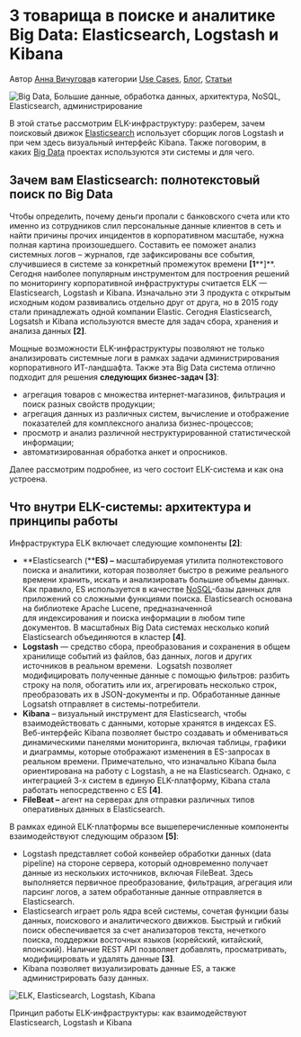 # 3 товарища в поиске и аналитике Big Data: Elasticsearch, Logstash и Kibana

Автор [Анна Вичугова](https://bigdataschool.ru/author/annavichugova)в категории [Use Cases](https://bigdataschool.ru/blog/news/use-cases), [Блог](https://bigdataschool.ru/blog), [Статьи](https://bigdataschool.ru/blog/news)

![Big Data, Большие данные, обработка данных, архитектура, NoSQL, Elasticsearch, администрирование](https://bigdataschool.ru/wp-content/uploads/2020/06/ELK_0.png)

В этой статье рассмотрим ELK-инфраструктуру: разберем, зачем поисковый движок [Elasticsearch](https://bigdataschool.ru/wiki/elasticsearch) использует сборщик логов Logstash и при чем здесь визуальный интерфейс Kibana. Также поговорим, в каких [Big Data](https://bigdataschool.ru/wiki/big-data) проектах используются эти системы и для чего.

## **Зачем вам** **Elasticsearch: полнотекстовый поиск по** **Big** **Data**

Чтобы определить, почему деньги пропали с банковского счета или кто именно из сотрудников слил персональные данные клиентов в сеть и найти причины прочих инцидентов в корпоративном масштабе, нужна полная картина произошедшего. Составить ее поможет анализ системных логов – журналов, где зафиксированы все события, случившиеся в системе за конкретный промежуток времени **[1****]**. Сегодня наиболее популярным инструментом для построения решений по мониторингу корпоративной инфраструктуры считается ELK — Elasticsearch, Logstash и Kibana. Изначально эти 3 продукта с открытым исходным кодом развивались отдельно друг от друга, но в 2015 году стали принадлежать одной компании Elastic. Сегодня Elasticsearch, Logsatsh и Kibana используются вместе для задач сбора, хранения и анализа данных **[2]**.

Мощные возможности ELK-инфраструктуры позволяют не только анализировать системные логи в рамках задачи администрирования корпоративного ИТ-ландшафта. Также эта Big Data система отлично подходит для решения **следующих бизнес-задач [3]**:

- агрегация товаров с множества интернет-магазинов, фильтрация и поиск разных свойств продукции;
- агрегация данных из различных систем, вычисление и отображение показателей для комплексного анализа бизнес-процессов;
- просмотр и анализ различной неструктурированной статистической информации;
- автоматизированная обработка анкет и опросников.

Далее рассмотрим подробнее, из чего состоит ELK-система и как она устроена.

## **Что внутри** **ELK-системы: архитектура и принципы работы**

Инфраструктура ELK включает следующие компоненты **[2]**:

- **Elasticsearch (****ES) –** масштабируемая утилита полнотекстового поиска и аналитики, которая позволяет быстро в режиме реального времени хранить, искать и анализировать большие объемы данных. Как правило, ES используется в качестве [NoSQL](https://bigdataschool.ru/wiki/nosql)-базы данных для приложений со сложными функциями поиска. Elasticsearch основана на библиотеке Apache Lucene, предназначенной для индексирования и поиска информации в любом типе документов. В масштабных Big Data системах несколько копий Elasticsearch объединяются в кластер **[4]**.
- **Logstash** — средство сбора, преобразования и сохранения в общем хранилище событий из файлов, баз данных, логов и других источников в реальном времени.  Logsatsh позволяет модифицировать полученные данные с помощью фильтров: разбить строку на поля, обогатить или их, агрегировать несколько строк, преобразовать их в JSON-документы и пр. Обработанные данные Logsatsh отправляет в системы-потребители. 
- **Kibana** – визуальный инструмент для Elasticsearch, чтобы взаимодействовать с данными, которые хранятся в индексах ES. Веб-интерфейс Kibana позволяет быстро создавать и обмениваться динамическими панелями мониторинга, включая таблицы, графики и диаграммы, которые отображают изменения в ES-запросах в реальном времени. Примечательно, что изначально Kibana была ориентирована на работу с Logstash, а не на Elasticsearch. Однако, с интеграцией 3-х систем в единую ELK-платформу, Kibana стала работать непосредственно с ES **[4]**.
- **FileBeat –** агент на серверах для отправки различных типов оперативных данных в Elasticsearch.

В рамках единой ELK-платформы все вышеперечисленные компоненты взаимодействуют следующим образом **[5]**:

- Logstash представляет собой конвейер обработки данных (data pipeline) на стороне сервера, который одновременно получает данные из нескольких источников, включая FileBeat. Здесь выполняется первичное преобразование, фильтрация, агрегация или парсинг логов, а затем обработанные данные отправляется в Elasticsearch.
- Elasticsearch играет роль ядра всей системы, сочетая функции базы данных, поискового и аналитического движков. Быстрый и гибкий поиск обеспечивается за счет анализаторов текста, нечеткого поиска, поддержки восточных языков (корейский, китайский, японский). Наличие REST API позволяет добавлять, просматривать, модифицировать и удалять данные **[3]**.
- Kibana позволяет визуализировать данные ES, а также администрировать базу данных.

![ELK, Elasticsearch, Logstash, Kibana](https://bigdataschool.ru/wp-content/uploads/2020/06/ELK_1.png)

Принцип работы ELK-инфраструктуры: как взаимодействуют Elasticsearch, Logstash и Kibana